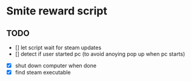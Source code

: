 # Smite reward script

## TODO

- [] let script wait for steam updates
- [] detect if user started pc (to avoid anoying pop up when pc starts)
- [x] shut down computer when done
- [x] find steam executable